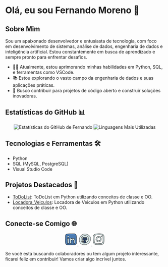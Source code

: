 # Olá, eu sou Fernando Moreno 👋

## Sobre Mim

Sou um apaixonado desenvolvedor e entusiasta de tecnologia, com foco em desenvolvimento de sistemas, análise de dados, engenharia de dados e inteligência artificial. Estou constantemente em busca de aprendizado e sempre pronto para enfrentar desafios.

- 👨‍💻 Atualmente, estou aprimorando minhas habilidades em Python, SQL, e ferramentas como VSCode.
- 📚 Estou explorando o vasto campo da engenharia de dados e suas aplicações práticas.
- 🚀 Busco contribuir para projetos de código aberto e construir soluções inovadoras.

## Estatísticas do GitHub 📊

<div align="center">
    <img src="https://github-readme-stats.vercel.app/api?username=F-moreno&show_icons=true&theme=dark" alt="Estatísticas do GitHub de Fernando" height="160">
    <img src="https://github-readme-stats.vercel.app/api/top-langs/?username=F-moreno&layout=compact&theme=dark" alt="Linguagens Mais Utilizadas" height="160">
</div>

## Tecnologias e Ferramentas 🛠️

- Python
- SQL (MySQL, PostgreSQL)
- Visual Studio Code

## Projetos Destacados 🌟

- [ToDoList](https://github.com/F-moreno/ToDoList): ToDoList em Python utilizando conceitos de classe e OO.
- [Locadora_Veiculos](https://github.com/F-moreno/Locadora_Veiculos): Locadora de Veiculos em Python utilizando conceitos de classe e OO.

<!--
## Certificações e Conquistas 🏆

- Certificação em [Nome da Certificação](link_certificacao)
-->
## Conecte-se Comigo 🌐

<p align="center">
  <a href="https://www.linkedin.com/in/moreno-fernando">
    <img src="/assets/icons/linkein.png" alt="Linkedin">
  </a>
  <a href="https://github.com/F-moreno">
    <img src="/assets/icons/github.png" alt="GitHub">
  </a>
  <a href="https://www.instagram.com/dev_fermoreno/">
    <img src="/assets/icons/instagram.png" alt="Instagram">
  </a>
</p>

Se você está buscando colaboradores ou tem algum projeto interessante, ficarei feliz em contribuir! Vamos criar algo incrível juntos.




 <!-- <a href="https://github.com/DenverCoder1/readme-typing-svg">
  <img src="https://readme-typing-svg.herokuapp.com?font=Time+New+Roman&color=cyan&size=25&center=true&vCenter=true&width=600&height=100&lines=
  'Olá meu nome e Fernando!';
  'Seja Bem vindo ao Meu GIT.';
  'Hello, This is Fernando!';
  'Wellcome to my GIT.">
</a>
<div>
<details>
<summary>primeiro</summary>
</details>

<details>
<summary>Segundo</summary>
</details>
</div> -->